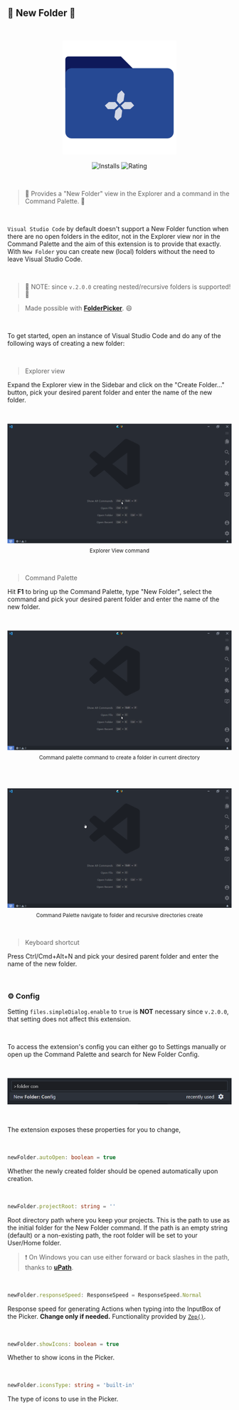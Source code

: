 ## 📂 New Folder 🤟

<br>

<p align="center">
	<img src="https://github.com/igorskyflyer/vscode-new-folder/raw/main/assets/icon.png" alt="New Folder - Visual Studio Code extension" >
</p>

<p align="center">
  <img src="https://vsmarketplacebadge.apphb.com/installs/igordvlpr.new-folder.svg?style=flat&color=2d97e3" alt="Installs">
  <img src="https://vsmarketplacebadge.apphb.com/rating/igordvlpr.new-folder.svg?style=flat&color=2d97e3" alt="Rating">
</p>

<br>

> 📂 Provides a "New Folder" view in the Explorer and a command in the Command Palette. 🤟

<br>

`Visual Studio Code` by default doesn't support a New Folder function when there are no open folders in the editor, not in the Explorer view nor in the Command Palette and the aim of this extension is to provide that exactly. With `New Folder` you can create new (local) folders without the need to leave Visual Studio Code.

<br>

> 🎉 NOTE: since `v.2.0.0` creating nested/recursive folders is supported! 🥳

> Made possible with **[FolderPicker](https://www.npmjs.com/package/@igor.dvlpr/vscode-folderpicker)**. 😄

<br>

To get started, open an instance of Visual Studio Code and do any of the following ways of creating a new folder:

<br>

> Explorer view

Expand the Explorer view in the Sidebar and click on the "Create Folder..." button, pick your desired parent folder and enter the name of the new folder.

<br>

<p align="center">
	<img src="https://raw.githubusercontent.com/igorskyflyer/vscode-new-folder/main/screenshots/explorer-command.gif" alt="Explorer View">
	<sub>Explorer View command</sub>
</p>

<br>

> Command Palette

Hit **F1** to bring up the Command Palette, type "New Folder", select the command and pick your desired parent folder and enter the name of the new folder.

<br>

<p align="center">
	<img src="https://raw.githubusercontent.com/igorskyflyer/vscode-new-folder/main/screenshots/command-palette-create.gif" alt="Command Palette New Folder">
	<sub>Command palette command to create a folder in current directory</sub>
</p>

<br>
<br>

<p align="center">
	<img src="https://raw.githubusercontent.com/igorskyflyer/vscode-new-folder/main/screenshots/command-palette-navigate.gif" alt="Command Palette New Folder">
	<sub>Command Palette navigate to folder and recursive directories create</sub>
</p>

<br>

> Keyboard shortcut

Press Ctrl/Cmd+Alt+N and pick your desired parent folder and enter the name of the new folder.

<br>

### ⚙ Config

Setting `files.simpleDialog.enable` to `true` is **NOT** necessary since `v.2.0.0`, that setting does not affect this extension.

<br>

To access the extension's config you can either go to Settings manually or open up the Command Palette and search for New Folder Config.

<br>

<p align="center">
	<img src="https://github.com/igorskyflyer/vscode-new-folder/raw/main/screenshots/command-palette-config.png" alt="Command Palette Config">
</p>

<br>

The extension exposes these properties for you to change,

<br>

```ts
newFolder.autoOpen: boolean = true
```

Whether the newly created folder should be opened automatically upon creation.

<br>

```ts
newFolder.projectRoot: string = ''
```

Root directory path where you keep your projects. This is the path to use as the initial folder for the New Folder command. If the path is an empty string (default) or a non-existing path, the root folder will be set to your User/Home folder.

> ❗ On Windows you can use either forward or back slashes in the path, thanks to **[uPath](https://www.npmjs.com/package/@igor.dvlpr/upath)**.

<br>

```ts
newFolder.responseSpeed: ResponseSpeed = ResponseSpeed.Normal
```

Response speed for generating Actions when typing into the InputBox of the Picker. **Change only if needed.**
Functionality provided by [`Zep()`](https://www.npmjs.com/package/@igor.dvlpr/zep).

<br>

```ts
newFolder.showIcons: boolean = true
```

Whether to show icons in the Picker.

<br>

```ts
newFolder.iconsType: string = 'built-in'
```

The type of icons to use in the Picker.

<br>
